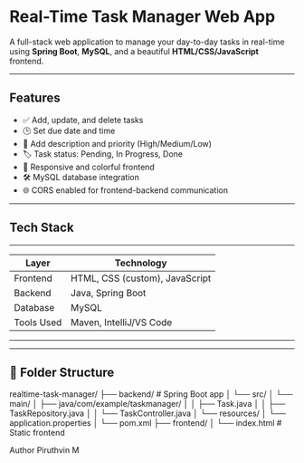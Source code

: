 # Real-Time Task Manager Web App

A full-stack web application to manage your day-to-day tasks in real-time using **Spring Boot**, **MySQL**, and a beautiful **HTML/CSS/JavaScript** frontend.

---------------------------------------------------------------------------------------------------------------------------------------------------------------------------------------------------------------------

##  Features

- ✅ Add, update, and delete tasks
- 🕒 Set due date and time
- 🧾 Add description and priority (High/Medium/Low)
- 🏷️ Task status: Pending, In Progress, Done
- 🎨 Responsive and colorful frontend
- 🛠️ MySQL database integration
- 🌐 CORS enabled for frontend-backend communication

---------------------------------------------------------------------------------------------------------------------------------------------------------------------------------------------------------------------

## Tech Stack
------------------------------------------------
| Layer        | Technology                     |
|--------------|--------------------------------|
| Frontend     | HTML, CSS (custom), JavaScript |
| Backend      | Java, Spring Boot              |
| Database     | MySQL                          |
| Tools Used   | Maven, IntelliJ/VS Code        |
------------------------------------------------
---------------------------------------------------------------------------------------------------------------------------------------------------------------------------------------------------------------------

## 📂 Folder Structure

realtime-task-manager/
├── backend/ # Spring Boot app
│ └── src/
│ └── main/
│ ├── java/com/example/taskmanager/
│ │ ├── Task.java
│ │ ├── TaskRepository.java
│ │ └── TaskController.java
│ └── resources/
│ └── application.properties
│ └── pom.xml
├── frontend/
│ └── index.html # Static frontend

Author
Piruthvin M
